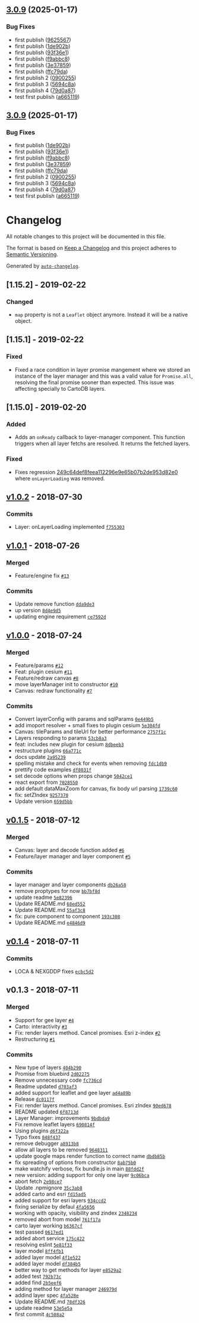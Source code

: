 ## [3.0.9](https://github.com/wri/layer-manager/compare/v3.0.8...v3.0.9) (2025-01-17)


### Bug Fixes

* first publish ([9625567](https://github.com/wri/layer-manager/commit/96255679e656d1c1aedddd82841bf879cc0363ac))
* first publish ([1de902b](https://github.com/wri/layer-manager/commit/1de902bdaf31fe2e31ec254d413b913b4116ab67))
* first publish ([93f36e1](https://github.com/wri/layer-manager/commit/93f36e18fdb434676ed887d52da3b27b3a9a53aa))
* first publish ([f9abbc8](https://github.com/wri/layer-manager/commit/f9abbc8821bffed7563468c9858abc395e7279f5))
* first publish ([3e37859](https://github.com/wri/layer-manager/commit/3e37859b0384f1175bed548f4a7706ec5b289ada))
* first publish ([ffc79da](https://github.com/wri/layer-manager/commit/ffc79dab29aee9d12431a0ea1d69efee182c9e4b))
* first publish 2 ([0900255](https://github.com/wri/layer-manager/commit/0900255234dff6a1c7a7f103ef3e29b3be983549))
* first publish 3 ([5694c8a](https://github.com/wri/layer-manager/commit/5694c8ad14c4dfd4bc429f69ae8e347928070d0c))
* first publish 4 ([79d0a87](https://github.com/wri/layer-manager/commit/79d0a875ef2d6e8d77241eaaf9f5105e36602324))
* test first publish ([a665119](https://github.com/wri/layer-manager/commit/a6651196a8fd00659f5e2d79f4f86c8d48ba619f))

## [3.0.9](https://github.com/wri/layer-manager/compare/v3.0.8...v3.0.9) (2025-01-17)


### Bug Fixes

* first publish ([1de902b](https://github.com/wri/layer-manager/commit/1de902bdaf31fe2e31ec254d413b913b4116ab67))
* first publish ([93f36e1](https://github.com/wri/layer-manager/commit/93f36e18fdb434676ed887d52da3b27b3a9a53aa))
* first publish ([f9abbc8](https://github.com/wri/layer-manager/commit/f9abbc8821bffed7563468c9858abc395e7279f5))
* first publish ([3e37859](https://github.com/wri/layer-manager/commit/3e37859b0384f1175bed548f4a7706ec5b289ada))
* first publish ([ffc79da](https://github.com/wri/layer-manager/commit/ffc79dab29aee9d12431a0ea1d69efee182c9e4b))
* first publish 2 ([0900255](https://github.com/wri/layer-manager/commit/0900255234dff6a1c7a7f103ef3e29b3be983549))
* first publish 3 ([5694c8a](https://github.com/wri/layer-manager/commit/5694c8ad14c4dfd4bc429f69ae8e347928070d0c))
* first publish 4 ([79d0a87](https://github.com/wri/layer-manager/commit/79d0a875ef2d6e8d77241eaaf9f5105e36602324))
* test first publish ([a665119](https://github.com/wri/layer-manager/commit/a6651196a8fd00659f5e2d79f4f86c8d48ba619f))

# Changelog

All notable changes to this project will be documented in this file.

The format is based on [Keep a Changelog](http://keepachangelog.com/en/1.0.0/)
and this project adheres to [Semantic Versioning](http://semver.org/spec/v2.0.0.html).

Generated by [`auto-changelog`](https://github.com/CookPete/auto-changelog).

## [1.15.2] - 2019-02-22
### Changed
- `map` property is not a `Leaflet` object anymore. Instead it will be a native object.

## [1.15.1] - 2019-02-22
### Fixed
- Fixed a race condition in layer promise mangement where we stored an instance of the layer manager and this was a valid value for `Promise.all`, resolving the final promise sooner than expected. This issue was affecting specially to CartoDB layers.


## [1.15.0] - 2019-02-20
### Added
- Adds an `onReady` callback to layer-manager component. This function triggers when all layer fetchs are resolved. It returns the fetched layers.

### Fixed
 - Fixes regression [249c64def8feea112296e9e65b07b2de953d82e0](https://github.com/Vizzuality/layer-manager/commit/249c64def8feea112296e9e65b07b2de953d82e0)
	where `onLayerLoading` was removed.

## [v1.0.2](https://github.com/Vizzuality/layer-manager/compare/v1.0.1...v1.0.2) - 2018-07-30

### Commits

- Layer: onLayerLoading implemented [`f755303`](https://github.com/Vizzuality/layer-manager/commit/f7553038ec0e0e21ba93482a9566772a343716f1)

## [v1.0.1](https://github.com/Vizzuality/layer-manager/compare/v1.0.0...v1.0.1) - 2018-07-26

### Merged

- Feature/engine fix [`#13`](https://github.com/Vizzuality/layer-manager/pull/13)

### Commits

- Update remove function [`dda9de3`](https://github.com/Vizzuality/layer-manager/commit/dda9de3b8e8f0f1b0fe50dd250a2f4031d107529)
- up version [`8d4e9d5`](https://github.com/Vizzuality/layer-manager/commit/8d4e9d5d200dc5b7962d47e66d9bd7d4c3dc87bc)
- updating engine requirement [`ce7592d`](https://github.com/Vizzuality/layer-manager/commit/ce7592d291bce81f9a8d38e0dbc9fa41a3b49d33)

## [v1.0.0](https://github.com/Vizzuality/layer-manager/compare/v0.1.5...v1.0.0) - 2018-07-24

### Merged

- Feature/params [`#12`](https://github.com/Vizzuality/layer-manager/pull/12)
- Feat: plugin cesium [`#11`](https://github.com/Vizzuality/layer-manager/pull/11)
- Feature/redraw canvas [`#8`](https://github.com/Vizzuality/layer-manager/pull/8)
- move layerManager init to constructor [`#10`](https://github.com/Vizzuality/layer-manager/pull/10)
- Canvas: redraw functionality [`#7`](https://github.com/Vizzuality/layer-manager/pull/7)

### Commits

- Convert layerConfig with params and sqlParams [`0e449b5`](https://github.com/Vizzuality/layer-manager/commit/0e449b5055a617b1fc72f27e604055d3c4a8f072)
- add imoport resolver + small fixes to plugin cesium [`5e304fd`](https://github.com/Vizzuality/layer-manager/commit/5e304fd5817a6f9ebfb21ce39416fc6af04d0136)
- Canvas: tileParams and tileUrl for better performance [`2757f1c`](https://github.com/Vizzuality/layer-manager/commit/2757f1ca3c4581dffe87cef258ef33a410e0888b)
- Layers responding to params [`53cb8a3`](https://github.com/Vizzuality/layer-manager/commit/53cb8a32e5786c3d1e83ad589ea22984ce7317e5)
- feat: includes new plugin for cesium [`8dbeeb3`](https://github.com/Vizzuality/layer-manager/commit/8dbeeb33182c87cdffff444d055808a2ba328a29)
- restructure plugins [`66a771c`](https://github.com/Vizzuality/layer-manager/commit/66a771c036efd2c671dd2f4374fafde562bd1b1d)
- docs update [`2a95239`](https://github.com/Vizzuality/layer-manager/commit/2a952391b1766109f47776e2eb99a7655e5e129c)
- spelling mistake and check for events when removing [`fdc1db9`](https://github.com/Vizzuality/layer-manager/commit/fdc1db9ec43a86ebdc314232f0a3d0475130393c)
- prettify code examples [`df8031f`](https://github.com/Vizzuality/layer-manager/commit/df8031f48dece90e315a130c02c50d120d6bdd59)
- set decode options when props change [`5042ce1`](https://github.com/Vizzuality/layer-manager/commit/5042ce15513f9b656ff7005e030ebe7960e30eef)
- react export from [`7028550`](https://github.com/Vizzuality/layer-manager/commit/70285505df657a0038d53e0d1617db04e789606f)
- add default dataMaxZoom for canvas, fix body url parsing [`1739c60`](https://github.com/Vizzuality/layer-manager/commit/1739c6002099f12566c88fdf694d14196136c52d)
- fix: setZIndex [`9257370`](https://github.com/Vizzuality/layer-manager/commit/925737093f96c4f37d3c42f51db07bcbdcedff73)
- Update version [`659d5bb`](https://github.com/Vizzuality/layer-manager/commit/659d5bb16e1575b067c0bdf2a8be0e9e0a58051c)

## [v0.1.5](https://github.com/Vizzuality/layer-manager/compare/v0.1.4...v0.1.5) - 2018-07-12

### Merged

- Canvas: layer and decode function added [`#6`](https://github.com/Vizzuality/layer-manager/pull/6)
- Feature/layer manager and layer component [`#5`](https://github.com/Vizzuality/layer-manager/pull/5)

### Commits

- layer manager and layer components [`db26a58`](https://github.com/Vizzuality/layer-manager/commit/db26a582fd90f83722473474fc999993d4897f61)
- remove proptypes for now [`bb7bf8d`](https://github.com/Vizzuality/layer-manager/commit/bb7bf8da245cd0040ac7d68392ae61d608d040f5)
- update readme [`5e82396`](https://github.com/Vizzuality/layer-manager/commit/5e8239689b25565f0c8d45e0b48131cd99850d71)
- Update README.md [`68ed552`](https://github.com/Vizzuality/layer-manager/commit/68ed552e117a4fe5658600b6fafd491011cae704)
- Update README.md [`55af3c8`](https://github.com/Vizzuality/layer-manager/commit/55af3c81aa9d8223f02a7eeadf63a7ca3e062a71)
- fix: pure component to component [`193c308`](https://github.com/Vizzuality/layer-manager/commit/193c30880e55b7f68e71df6b43ff882fe5c50e96)
- Update README.md [`e4846d9`](https://github.com/Vizzuality/layer-manager/commit/e4846d9333ac57ef7b30aa18435dbd588f7e089b)

## [v0.1.4](https://github.com/Vizzuality/layer-manager/compare/v0.1.3...v0.1.4) - 2018-07-11

### Commits

- LOCA & NEXGDDP fixes [`ecbc5d2`](https://github.com/Vizzuality/layer-manager/commit/ecbc5d2cd996a1cfe180f95dfbae102cf008a235)

## v0.1.3 - 2018-07-11

### Merged

- Support for gee layer [`#4`](https://github.com/Vizzuality/layer-manager/pull/4)
- Carto: interactivity [`#3`](https://github.com/Vizzuality/layer-manager/pull/3)
- Fix: render layers method. Cancel promises. Esri z-index [`#2`](https://github.com/Vizzuality/layer-manager/pull/2)
- Restructuring [`#1`](https://github.com/Vizzuality/layer-manager/pull/1)

### Commits

- New type of layers [`404b290`](https://github.com/Vizzuality/layer-manager/commit/404b2909d70feac30b6564754f0f0b90c6f41aa9)
- Promise from bluebird [`2d02275`](https://github.com/Vizzuality/layer-manager/commit/2d0227589740adffa7bd0556e6b9acc66e9784b2)
- Remove unnecessary code [`fc736cd`](https://github.com/Vizzuality/layer-manager/commit/fc736cdff1a9f2b61d2ce095e65586db08e5d9a5)
- Readme updated [`d703af3`](https://github.com/Vizzuality/layer-manager/commit/d703af32fe725a7317bc549629fd0917a386476b)
- added support for leaflet and gee layer [`ad4a89b`](https://github.com/Vizzuality/layer-manager/commit/ad4a89b211d89cf80858fad43b0864ba48d9f841)
- Release [`dc0117f`](https://github.com/Vizzuality/layer-manager/commit/dc0117f89921149b0a5a2c10b1cde15810b7d9a4)
- Fix: render layers method. Cancel promises. Esri zIndex [`90ed678`](https://github.com/Vizzuality/layer-manager/commit/90ed6782b16e4595e431390dd90033536d50788c)
- README updated [`6f8713d`](https://github.com/Vizzuality/layer-manager/commit/6f8713d5d57f3237ec17cb455546ff38eebf77cf)
- Layer Manager: improvements [`9bdbda9`](https://github.com/Vizzuality/layer-manager/commit/9bdbda9d74550382850d8c330b1883f16bcea322)
- Fix remove leaflet layers [`690814f`](https://github.com/Vizzuality/layer-manager/commit/690814fd739a61ce28292a943d3417c67cd78ebe)
- Using plugins [`d6f322a`](https://github.com/Vizzuality/layer-manager/commit/d6f322a9d1b6722fb0ab43c380cbc5773db43c7c)
- Typo fixes [`848f437`](https://github.com/Vizzuality/layer-manager/commit/848f437301cee20e65b92dce57f91abe665128fb)
- remove debugger [`a8913b8`](https://github.com/Vizzuality/layer-manager/commit/a8913b854645164ec70c7bc9e0f62a211dd25dfe)
- allow all layers to be removed [`9648311`](https://github.com/Vizzuality/layer-manager/commit/9648311924fb17be7ac6c6cd6ce859b9cb7caa50)
- update google maps render function to correct name [`dbdb85b`](https://github.com/Vizzuality/layer-manager/commit/dbdb85b1f05f1376e8f9adadaa4412d3adb82aeb)
- fix spreading of options from constructor [`8ab75b0`](https://github.com/Vizzuality/layer-manager/commit/8ab75b09e8fcbf78f1f8a7e87f27d4b1627b1674)
- make watchify verbose, fix bundle.js in main [`88fdd2f`](https://github.com/Vizzuality/layer-manager/commit/88fdd2f1bcfa0e12d6ce9d230d80f25fc3de7615)
- new version: adding support for only one layer [`9c06bca`](https://github.com/Vizzuality/layer-manager/commit/9c06bca1f727eb55dd7f87eec5bd261b0b5c0083)
- abort fetch [`2e98ce7`](https://github.com/Vizzuality/layer-manager/commit/2e98ce75d1d3874160b7273bc3eb7f289a9f8448)
- Update .npmignore [`35c3ab8`](https://github.com/Vizzuality/layer-manager/commit/35c3ab8d446bb198f47c7fda5d35f7da73bfe0dc)
- added carto and esri [`fd15ad5`](https://github.com/Vizzuality/layer-manager/commit/fd15ad5030df049bff01d3c3e1d48e334785df72)
- added support for esri layers [`934ccd2`](https://github.com/Vizzuality/layer-manager/commit/934ccd240d4d97c1f92e2747711da7a2fa60d72d)
- fixing serialize by defaul [`4fa5656`](https://github.com/Vizzuality/layer-manager/commit/4fa5656e9450c2af86ba438a68757ace24aba2fa)
- working with opacity, visibility and zindex [`2348234`](https://github.com/Vizzuality/layer-manager/commit/2348234799ffea168d461857f26a2e8586217720)
- removed abort from model [`761f17a`](https://github.com/Vizzuality/layer-manager/commit/761f17a2e2e37995168a8a13f89e2a7c44f87f0e)
- carto layer working [`b6367cf`](https://github.com/Vizzuality/layer-manager/commit/b6367cf7a54d9a1d902ac65fb87b68bf26a697e5)
- test passed [`0617ed1`](https://github.com/Vizzuality/layer-manager/commit/0617ed180d2696adbf7c8aaa14abb4cf5e8e5d8c)
- added abort service [`175c422`](https://github.com/Vizzuality/layer-manager/commit/175c4221efad758aa7f2df7147823c834d2ac52e)
- resolving eslint [`5e81f33`](https://github.com/Vizzuality/layer-manager/commit/5e81f33f9ab20216be06e721f5047a032314838a)
- layer model [`8ff4fb1`](https://github.com/Vizzuality/layer-manager/commit/8ff4fb1b5c4e3007e3e020807c3ebee92c2758df)
- added layer model [`4f1e522`](https://github.com/Vizzuality/layer-manager/commit/4f1e52238cc6cd320c47ab20ce81b9941cb11ca8)
- added layer model [`df384b5`](https://github.com/Vizzuality/layer-manager/commit/df384b5e0b350e0570207e9f665f48385f0dc6bb)
- better way to get methods for layer [`e8529a2`](https://github.com/Vizzuality/layer-manager/commit/e8529a20e59d8a5f13a1cdceab531988d44f00b8)
- added test [`792b73c`](https://github.com/Vizzuality/layer-manager/commit/792b73c7a679ba978b311fb09f32445b288b31a0)
- added find [`2b5eef6`](https://github.com/Vizzuality/layer-manager/commit/2b5eef6312f8a0089efa72964bb5e7e5f77f37c7)
- adding method for layer manager [`246979d`](https://github.com/Vizzuality/layer-manager/commit/246979d5f45377b40d51d4ed7690a5aa4cb26d96)
- addind layer spec [`4fa528e`](https://github.com/Vizzuality/layer-manager/commit/4fa528e6d303d8f197db9da1378aca04103da34d)
- Update README.md [`78df326`](https://github.com/Vizzuality/layer-manager/commit/78df326faf23725bbb08137ec52c1620cfffda6a)
- update readme [`53e5e5a`](https://github.com/Vizzuality/layer-manager/commit/53e5e5a1389539b1518e9fbc101d7aa81cf9ea80)
- first commit [`4c508a2`](https://github.com/Vizzuality/layer-manager/commit/4c508a2c26599d40e4a2bed1044857a1c8ca4e30)
